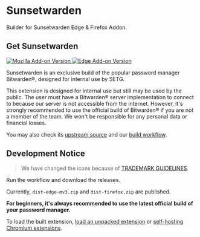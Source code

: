 # Sunsetwarden

Builder for Sunsetwarden Edge & Firefox Addon.

## Get Sunsetwarden

[![Mozilla Add-on Version](https://img.shields.io/amo/v/sunsetwarden?logo=firefox)
](https://addons.mozilla.org/en-US/firefox/addon/sunsetwarden/) [![Edge Add-on Version](https://img.shields.io/badge/dynamic/json?label=edge%20add-on&prefix=v&query=%24.version&url=https%3A%2F%2Fmicrosoftedge.microsoft.com%2Faddons%2Fgetproductdetailsbycrxid%2Fnbnflbnmlablihnpobeakamhjckamaaj&logo=microsoftedge&logoColor=%230078D7)](https://microsoftedge.microsoft.com/addons/detail/sunsetwarden/nbnflbnmlablihnpobeakamhjckamaaj?hl=en-US)

Sunsetwarden is an exclusive build of the popular password manager Bitwarden®, designed for internal use by SETG.

This extension is designed for internal use but still may be used by the public. The user must have a Bitwarden® server implementation to connect to because our server is not accessible from the internet. However, it's strongly recommended to use the official build of Bitwarden® if you are not a member of the team. We won't be responsible for any personal data or financial losses.

You may also check its [upstream source](https://github.com/bitwarden/clients) and our [build workflow](https://github.com/SunsetMkt/bitwarden-browser-extension-builder).

## Development Notice

> We have changed the icons because of [TRADEMARK GUIDELINES](https://github.com/bitwarden/server/blob/main/TRADEMARK_GUIDELINES.md).

Run the workflow and download the releases.

Currently, `dist-edge-mv3.zip` and `dist-firefox.zip` are published.

**For beginners, it's always recommended to use the latest official build of your password manager.**

To load the built extension, [load an unpacked extension](https://developer.chrome.com/docs/extensions/get-started/tutorial/hello-world#load-unpacked) or [self-hosting Chromium extensions](https://www.meziantou.net/self-hosting-chromium-extensions.htm).
